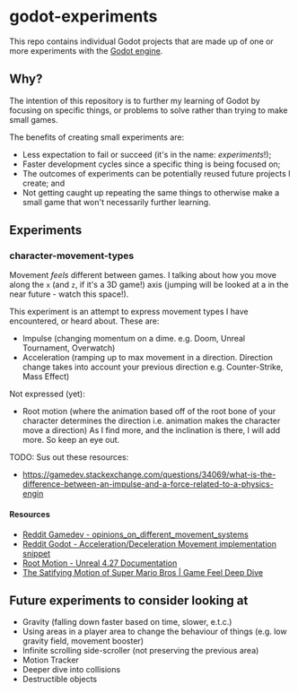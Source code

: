 # godot-experiments

This repo contains individual Godot projects that are made up of one or more experiments with the [Godot engine](https://godotengine.org/).

## Why?

The intention of this repository is to further my learning of Godot by focusing on specific things, or problems to solve rather than trying to make small games.

The benefits of creating small experiments are:

- Less expectation to fail or succeed (it's in the name: _experiments_!);
- Faster development cycles since a specific thing is being focused on;
- The outcomes of experiments can be potentially reused future projects I create; and
- Not getting caught up repeating the same things to otherwise make a small game that won't necessarily further learning.

## Experiments

### character-movement-types

Movement _feels_ different between games. I talking about how you move along the `x` (and `z`, if it's a 3D game!) axis (jumping will be looked at a in the near future - watch this space!).

This experiment is an attempt to express movement types I have encountered, or heard about. These are:

- Impulse (changing momentum on a dime. e.g. Doom, Unreal Tournament, Overwatch)
- Acceleration (ramping up to max movement in a direction. Direction change takes into account your previous direction e.g. Counter-Strike, Mass Effect)

Not expressed (yet):

- Root motion (where the animation based off of the root bone of your character determines the direction i.e. animation makes the character move a direction)
As I find more, and the inclination is there, I will add more. So keep an eye out.

TODO:
Sus out these resources:

- <https://gamedev.stackexchange.com/questions/34069/what-is-the-difference-between-an-impulse-and-a-force-related-to-a-physics-engin>

#### Resources

- [Reddit Gamedev - opinions_on_different_movement_systems](https://www.reddit.com/r/gamedev/comments/k3iruu/opinions_on_different_movement_systems/)
- [Reddit Godot - Acceleration/Deceleration Movement implementation snippet](https://www.reddit.com/r/godot/comments/wtl17d/comment/il68c4f/?utm_source=share&utm_medium=web3x&utm_name=web3xcss&utm_term=1&utm_content=share_button)
- [Root Motion - Unreal 4.27 Documentation](https://docs.unrealengine.com/4.27/en-US/AnimatingObjects/SkeletalMeshAnimation/RootMotion/)
- [The Satifying Motion of Super Mario Bros | Game Feel Deep Dive](https://www.youtube.com/watch?v=EwONt4r2rMM)

## Future experiments to consider looking at

- Gravity (falling down faster based on time, slower, e.t.c.)
- Using areas in a player area to change the behaviour of things (e.g. low gravity field, movement booster)
- Infinite scrolling side-scroller (not preserving the previous area)
- Motion Tracker
- Deeper dive into collisions
- Destructible objects
